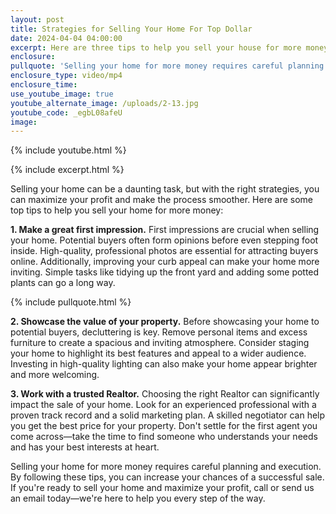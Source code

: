 ```yaml
---
layout: post
title: Strategies for Selling Your Home For Top Dollar
date: 2024-04-04 04:00:00
excerpt: Here are three tips to help you sell your house for more money.
enclosure:
pullquote: 'Selling your home for more money requires careful planning and execution. '
enclosure_type: video/mp4
enclosure_time:
use_youtube_image: true
youtube_alternate_image: /uploads/2-13.jpg
youtube_code: _egbL08afeU
image:
---
```

{% include youtube.html %}

{% include excerpt.html %}

Selling your home can be a daunting task, but with the right strategies, you can maximize your profit and make the process smoother. Here are some top tips to help you sell your home for more money:

**1\. Make a great first impression.** First impressions are crucial when selling your home. Potential buyers often form opinions before even stepping foot inside. High-quality, professional photos are essential for attracting buyers online. Additionally, improving your curb appeal can make your home more inviting. Simple tasks like tidying up the front yard and adding some potted plants can go a long way.

{% include pullquote.html %}

**2\. Showcase the value of your property.** Before showcasing your home to potential buyers, decluttering is key. Remove personal items and excess furniture to create a spacious and inviting atmosphere. Consider staging your home to highlight its best features and appeal to a wider audience. Investing in high-quality lighting can also make your home appear brighter and more welcoming.

**3\. Work with a trusted Realtor.** Choosing the right Realtor can significantly impact the sale of your home. Look for an experienced professional with a proven track record and a solid marketing plan. A skilled negotiator can help you get the best price for your property. Don't settle for the first agent you come across—take the time to find someone who understands your needs and has your best interests at heart.

Selling your home for more money requires careful planning and execution. By following these tips, you can increase your chances of a successful sale. If you're ready to sell your home and maximize your profit, call or send us an email today—we're here to help you every step of the way.
